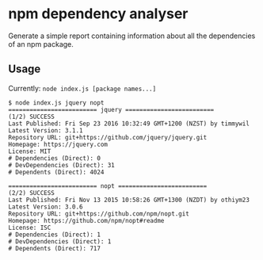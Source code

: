# npm dependency analyser
Generate a simple report containing information about all the dependencies of an npm package.

## Usage
Currently: `node index.js [package names...]`

```text
$ node index.js jquery nopt
========================= jquery =========================
(1/2) SUCCESS 
Last Published: Fri Sep 23 2016 10:32:49 GMT+1200 (NZST) by timmywil
Latest Version: 3.1.1
Repository URL: git+https://github.com/jquery/jquery.git
Homepage: https://jquery.com
License: MIT
# Dependencies (Direct): 0
# DevDependencies (Direct): 31
# Dependents (Direct): 4024

========================= nopt =========================
(2/2) SUCCESS 
Last Published: Fri Nov 13 2015 10:58:26 GMT+1300 (NZDT) by othiym23
Latest Version: 3.0.6
Repository URL: git+https://github.com/npm/nopt.git
Homepage: https://github.com/npm/nopt#readme
License: ISC
# Dependencies (Direct): 1
# DevDependencies (Direct): 1
# Dependents (Direct): 717
```